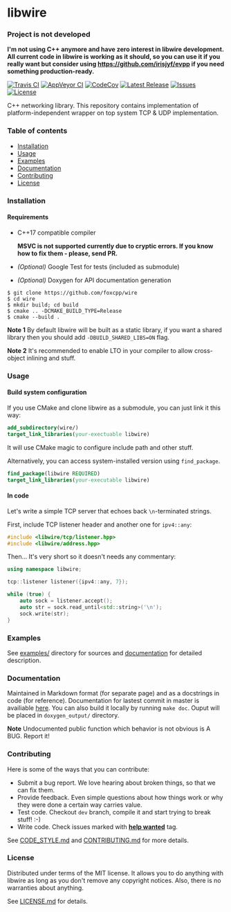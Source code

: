 libwire
=========

### Project is not developed

**I'm not using C++ anymore and have zero interest in libwire development. All current code in libwire is working as it should, so you can use it if you really want but consider using https://github.com/irisjyf/evpp if you need something production-ready.**


[![Travis CI](https://img.shields.io/travis/foxcpp/wire.svg?style=flat-square&logo=Linux)](https://travis-ci.org/foxcpp/wire)
[![AppVeyor CI](https://img.shields.io/travis/foxcpp/wire.svg?style=flat-square&logo=Windows)](https://ci.appveyor.com/project/foxcpp/wire)
[![CodeCov](https://img.shields.io/codecov/c/github/foxcpp/wire.svg?style=flat-square)](https://codecov.io/gh/foxcpp/wire)
[![Latest Release](https://img.shields.io/github/release/foxcpp/wire.svg?style=flat-square)](https://github.com/foxcpp/wire/releases/latest)
[![Issues](https://img.shields.io/github/issues-raw/foxcpp/wire.svg?style=flat-square)](https://github.com/foxcpp/wire/issues)
[![License](https://img.shields.io/github/license/foxcpp/wire.svg?style=flat-square)](https://github.com/foxcpp/wire/blob/master/LICENSE)

C++ networking library.
This repository contains implementation of platform-independent wrapper
on top system TCP & UDP implementation.

### Table of contents
* [Installation](#installation)
* [Usage](#usage)
* [Examples](#examples)
* [Documentation](#documentation)
* [Contributing](#contributing)
* [License](#license)

### Installation

#### Requirements
* C++17 compatible compiler

  **MSVC is not supported currently due to cryptic errors. If you know how to fix them - please, send PR.**

* _(Optional)_ Google Test for tests (included as submodule)
* _(Optional)_ Doxygen for API documentation generation

```
$ git clone https://github.com/foxcpp/wire
$ cd wire
$ mkdir build; cd build
$ cmake .. -DCMAKE_BUILD_TYPE=Release
$ cmake --build .
```

**Note 1** By default libwire will be built as a static library, if you want
a shared library then you should add `-DBUILD_SHARED_LIBS=ON` flag.

**Note 2** It's recommended to enable LTO in your compiler to allow
cross-object inlining and stuff.


### Usage

#### Build system configuration

If you use CMake and clone libwire as a submodule, you can just link it this way:
```cmake
add_subdirectory(wire/)
target_link_libraries(your-exectuable libwire)
```
It will use CMake magic to configure include path and other stuff.

Alternatively, you can access system-installed version using `find_package`.
```cmake
find_package(libwire REQUIRED)
target_link_libraries(your-executable libwire)
```


#### In code

Let's write a simple TCP server that echoes back `\n`-terminated strings.

First, include TCP listener header and another one for `ipv4::any`:
```cpp
#include <libwire/tcp/listener.hpp>
#include <libwire/address.hpp>
```

Then... It's very short so it doesn't needs any commentary:
```cpp
using namespace libwire;

tcp::listener listener({ipv4::any, 7});

while (true) {
    auto sock = listener.accept();
    auto str = sock.read_until<std::string>('\n');
    sock.write(str);
}
```


### Examples

See [examples/](examples/) directory for sources and [documentation][docs] for detailed description.


### Documentation

Maintained in Markdown format (for separate page) and as a docstrings in code (for reference).
Documentation for lastest commit in master is availiable [here][docs].
You can also build it locally by running `make doc`. Ouput will be placed in `doxygen_output/` directory.

**Note** Undocumented public function which behavior is not obvious is A BUG. Report it!

### Contributing

Here is some of the ways that you can contribute:
* Submit a bug report. We love hearing about broken things, so that we can fix them.
* Provide feedback. Even simple questions about how things work or why they were done a certain way carries value.
* Test code. Checkout `dev` branch, compile it and start trying to break stuff! :-)
* Write code. Check issues marked with [**help wanted**](https://github.com/foxcpp/wire/issues?q=is%3Aissue+is%3Aopen+label%3A%22help+wanted%22) tag.

See [CODE_STYLE.md](CODE_STYLE.md) and [CONTRIBUTING.md](CONTRIBUTING.md) for more details.

### License

Distributed under terms of the MIT license. It allows you to do anything with
libwire as long as you don't remove any copyright notices. Also, there
is no warranties about anything.

See [LICENSE.md](LICENSE.md) for details.



[docs]: https://foxcpp.github.io/wire
